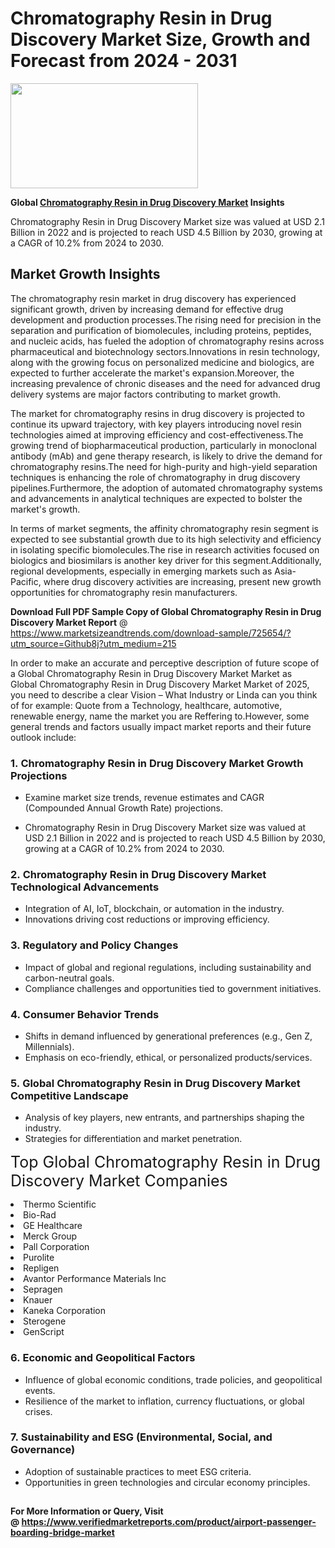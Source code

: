 <H1>Chromatography Resin in Drug Discovery Market Size, Growth and Forecast from 2024 - 2031</H1><img class="aligncenter size-medium wp-image-584254" src="https://thirdeyenews.in/wp-content/uploads/2024/09/Global-Market-Research-300x168.jpeg" alt="" width="300" height="168" /><p><strong>Global&nbsp;<a href="https://www.marketsizeandtrends.com/download-sample/725654/?utm_source=Github8j?utm_medium=215">Chromatography Resin in Drug Discovery Market</a> Insights</strong></p><p>Chromatography Resin in Drug Discovery Market size was valued at USD 2.1 Billion in 2022 and is projected to reach USD 4.5 Billion by 2030, growing at a CAGR of 10.2% from 2024 to 2030.</p><p><h2>Market Growth Insights</h2> <p>The chromatography resin market in drug discovery has experienced significant growth, driven by increasing demand for effective drug development and production processes.The rising need for precision in the separation and purification of biomolecules, including proteins, peptides, and nucleic acids, has fueled the adoption of chromatography resins across pharmaceutical and biotechnology sectors.Innovations in resin technology, along with the growing focus on personalized medicine and biologics, are expected to further accelerate the market's expansion.Moreover, the increasing prevalence of chronic diseases and the need for advanced drug delivery systems are major factors contributing to market growth.</p> <p>The market for chromatography resins in drug discovery is projected to continue its upward trajectory, with key players introducing novel resin technologies aimed at improving efficiency and cost-effectiveness.The growing trend of biopharmaceutical production, particularly in monoclonal antibody (mAb) and gene therapy research, is likely to drive the demand for chromatography resins.The need for high-purity and high-yield separation techniques is enhancing the role of chromatography in drug discovery pipelines.Furthermore, the adoption of automated chromatography systems and advancements in analytical techniques are expected to bolster the market's growth.</p> <p>In terms of market segments, the affinity chromatography resin segment is expected to see substantial growth due to its high selectivity and efficiency in isolating specific biomolecules.The rise in research activities focused on biologics and biosimilars is another key driver for this segment.Additionally, regional developments, especially in emerging markets such as Asia-Pacific, where drug discovery activities are increasing, present new growth opportunities for chromatography resin manufacturers.</p> <p><span class=""><strong>Download Full PDF Sample Copy of Global Chromatography Resin in Drug Discovery Market Report</strong> @ <a href="https://www.marketsizeandtrends.com/download-sample/725654/?utm_source=Github8j?utm_medium=215" target="_blank">https://www.marketsizeandtrends.com/download-sample/725654/?utm_source=Github8j?utm_medium=215</a></span></p><p>In order to make an accurate and perceptive description of future scope of a Global&nbsp;Chromatography Resin in Drug Discovery Market Market as Global&nbsp;Chromatography Resin in Drug Discovery Market Market of 2025, you need to describe a clear Vision &ndash; What Industry or Linda can you think of for example: Quote from a Technology, healthcare, automotive, renewable energy, name the market you are Reffering to.However, some general trends and factors usually impact market reports and their future outlook include:</p><h3>1.&nbsp;<strong>Chromatography Resin in Drug Discovery Market Growth Projections</strong></h3><ul><li>Examine market size trends, revenue estimates and CAGR (Compounded Annual Growth Rate) projections.</li><li><p>Chromatography Resin in Drug Discovery Market size was valued at USD 2.1 Billion in 2022 and is projected to reach USD 4.5 Billion by 2030, growing at a CAGR of 10.2% from 2024 to 2030.</p></li></ul><h3>2.&nbsp;<strong>Chromatography Resin in Drug Discovery Market Technological Advancements</strong></h3><ul><li>Integration of AI, IoT, blockchain, or automation in the industry.</li><li>Innovations driving cost reductions or improving efficiency.</li></ul><h3>3.&nbsp;<strong>Regulatory and Policy Changes</strong></h3><ul><li>Impact of global and regional regulations, including sustainability and carbon-neutral goals.</li><li>Compliance challenges and opportunities tied to government initiatives.</li></ul><h3>4.&nbsp;<strong>Consumer Behavior Trends</strong></h3><ul><li>Shifts in demand influenced by generational preferences (e.g., Gen Z, Millennials).</li><li>Emphasis on eco-friendly, ethical, or personalized products/services.</li></ul><h3>5.&nbsp;<strong>Global Chromatography Resin in Drug Discovery Market Competitive Landscape</strong></h3><ul><li>Analysis of key players, new entrants, and partnerships shaping the industry.</li><li>Strategies for differentiation and market penetration.</li></ul><p data-pm-slice="1 1 []"><span style="color: inherit; font-family: inherit; font-size: 25px;">Top Global Chromatography Resin in Drug Discovery Market Companies</span></p><div class="" data-test-id=""><p><li>Thermo Scientific</li><li> Bio-Rad</li><li> GE Healthcare</li><li> Merck Group</li><li> Pall Corporation</li><li> Purolite</li><li> Repligen</li><li> Avantor Performance Materials Inc</li><li> Sepragen</li><li> Knauer</li><li> Kaneka Corporation</li><li> Sterogene</li><li> GenScript</li></p></div><h3>6.&nbsp;<strong>Economic and Geopolitical Factors</strong></h3><ul><li>Influence of global economic conditions, trade policies, and geopolitical events.</li><li>Resilience of the market to inflation, currency fluctuations, or global crises.</li></ul><h3>7.&nbsp;<strong>Sustainability and ESG (Environmental, Social, and Governance)</strong></h3><ul><li>Adoption of sustainable practices to meet ESG criteria.</li><li>Opportunities in green technologies and circular economy principles.</li></ul><h2><strong style="font-size: 14px;">For More Information or Query, Visit @&nbsp;</strong><a style="background-color: #ffffff; font-size: 14px;" href="https://www.marketsizeandtrends.com/report/chromatography-resin-in-drug-discovery-market/" target="_blank">https://www.verifiedmarketreports.com/product/airport-passenger-boarding-bridge-market</a></h2>